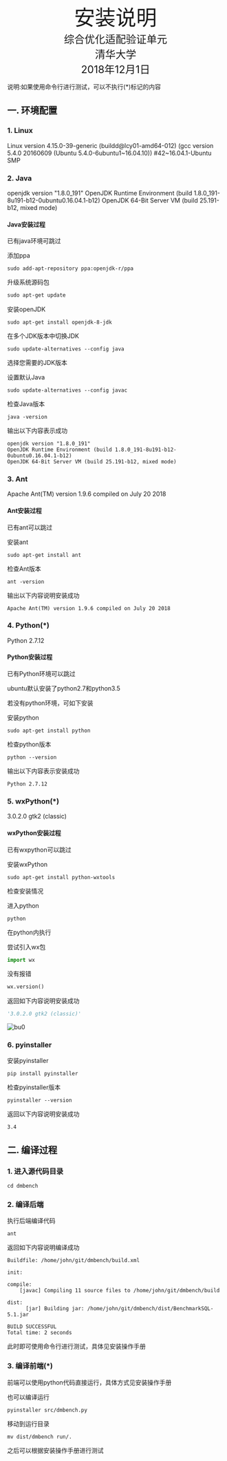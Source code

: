 



<center><font size=7>安装说明</font></center>

<center><font size=5>综合优化适配验证单元</font></center>

























<center><font size=5>清华大学</font></center>

<center><font size=5>2018年12月1日</font></center>

<div STYLE="page-break-after: always;"></div>

说明:如果使用命令行进行测试，可以不执行(*)标记的内容

## 一. 环境配置

### 1. Linux

Linux version 4.15.0-39-generic (buildd@lcy01-amd64-012) (gcc version 5.4.0 20160609 (Ubuntu 5.4.0-6ubuntu1~16.04.10)) #42~16.04.1-Ubuntu SMP



### 2. Java

openjdk version "1.8.0_191"
OpenJDK Runtime Environment (build 1.8.0_191-8u191-b12-0ubuntu0.16.04.1-b12)
OpenJDK 64-Bit Server VM (build 25.191-b12, mixed mode)

#### Java安装过程

已有java环境可跳过

添加ppa

``` shell
sudo add-apt-repository ppa:openjdk-r/ppa
```

升级系统源码包

``` powershell
sudo apt-get update
```

安装openJDK

``` shell
sudo apt-get install openjdk-8-jdk
```

在多个JDK版本中切换JDK

``` shell
sudo update-alternatives --config java
```

选择您需要的JDK版本

设置默认Java

``` shell
sudo update-alternatives --config javac
```

检查Java版本

``` shell
java -version
```

输出以下内容表示成功

``` shell
openjdk version "1.8.0_191"
OpenJDK Runtime Environment (build 1.8.0_191-8u191-b12-0ubuntu0.16.04.1-b12)
OpenJDK 64-Bit Server VM (build 25.191-b12, mixed mode)
```



### 3. Ant

Apache Ant(TM) version 1.9.6 compiled on July 20 2018

#### Ant安装过程

已有ant可以跳过

安装ant

``` shell
sudo apt-get install ant
```

检查Ant版本

``` shell
ant -version
```

输出以下内容说明安装成功

``` shell
Apache Ant(TM) version 1.9.6 compiled on July 20 2018
```



### 4. Python(*)

Python 2.7.12

#### Python安装过程

已有Python环境可以跳过

ubuntu默认安装了python2.7和python3.5

若没有python环境，可如下安装

安装python

``` shell
sudo apt-get install python
```

检查python版本

``` shell
python --version
```

输出以下内容表示安装成功

``` shell
Python 2.7.12
```



### 5. wxPython(*)

3.0.2.0 gtk2 (classic)

#### wxPython安装过程

已有wxpython可以跳过

安装wxPython

``` shell
sudo apt-get install python-wxtools
```

检查安装情况

进入python

``` shell
python
```

在python内执行

尝试引入wx包

``` python
import wx
```

没有报错

``` python
wx.version()
```

返回如下内容说明安装成功

``` python
'3.0.2.0 gtk2 (classic)'
```

![bu0](bu0.png)



### 6. pyinstaller

安装pyinstaller

``` shell
pip install pyinstaller
```

检查pyinstaller版本

``` shell
pyinstaller --version
```

返回以下内容说明安装成功

``` shell
3.4
```



## 二. 编译过程

### 1. 进入源代码目录

```shell
cd dmbench
```



### 2. 编译后端

执行后端编译代码

``` shell
ant
```

返回如下内容说明编译成功

``` shel
Buildfile: /home/john/git/dmbench/build.xml

init:

compile:
    [javac] Compiling 11 source files to /home/john/git/dmbench/build

dist:
      [jar] Building jar: /home/john/git/dmbench/dist/BenchmarkSQL-5.1.jar

BUILD SUCCESSFUL
Total time: 2 seconds
```

此时即可使用命令行进行测试，具体见安装操作手册



### 3. 编译前端(*)

前端可以使用python代码直接运行，具体方式见安装操作手册

也可以编译运行

``` shell
pyinstaller src/dmbench.py
```

移动到运行目录

``` shell
mv dist/dmbench run/.
```

之后可以根据安装操作手册进行测试